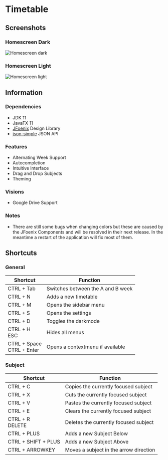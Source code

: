 # Timetable

## Screenshots
### Homescreen Dark
![Homescreen dark](https://github.com/Saecki/Timetable/blob/master/Timetable-home-dark.png)
### Homescreen Light
![Homescreen light](https://github.com/Saecki/Timetable/blob/master/Timetable-home-light.png)

## Information
### Dependencies
- JDK 11
- JavaFX 11
- [JFoenix](https://github.com/jfoenixadmin/JFoenix) Design Library
- [json-simple](https://github.com/fangyidong/json-simple) JSON API

### Features
- Alternating Week Support
- Autocompletion
- Intuitive Interface
- Drag and Drop Subjects
- Theming

### Visions
- Google Drive Support

### Notes
- There are still some bugs when changing colors but these are caused by the JFoenix Components and will be resolved in their next release. In the meantime a restart of the application will fix most of them.

## Shortcuts
### General
| Shortcut                        | Function |
| ---                             | --- |
| CTRL + Tab                      | Switches between the A and B week |
| CTRL + N                        | Adds a new timetable |
| CTRL + M                        | Opens the sidebar menu |
| CTRL + S                        | Opens the settings |
| CTRL + D                        | Toggles the darkmode |
| CTRL + H <br> ESC               | Hides all menus |
| CTRL + Space <br> CTRL + Enter  | Opens a contextmenu if available |

### Subject
| Shortcut                        | Function |
| ---                             | --- |
| CTRL + C                        | Copies the currently focused subject |
| CTRL + X                        | Cuts the currently focused subject |
| CTRL + V                        | Pastes the currently focused subject |
| CTRL + E                        | Clears the currently focused subject |
| CTRL + R <br> DELETE            | Deletes the currently focused subject |
| CTRL + PLUS                     | Adds a new Subject Below |
| CTRL + SHIFT + PLUS             | Adds a new Subject Above |
| CTRL + ARROWKEY                 | Moves a subject in the arrow direction | 
